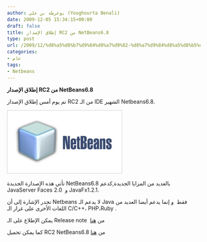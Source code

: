 ```yaml
---
author: يوغرطة بن علي (Youghourta Benali)
date: 2009-12-05 15:34:15+00:00
draft: false
title: إطلاق الإصدار RC2 من NetBeans6.8
type: post
url: /2009/12/%d8%a5%d8%b7%d9%84%d8%a7%d9%82-%d8%a7%d9%84%d8%a5%d8%b5%d8%af%d8%a7%d8%b1-rc2-%d9%85%d9%86-netbeans6-8/
categories:
- عام
tags:
- Netbeans
---
```


**إطلاق الإصدار RC2 من NetBeans6.8**



تم يوم أمس إطلاق الإصدار RC2 من الـ IDE الشهير Netbeans6.8.

![netbeans_logo](netbeans_logo.jpg)


تأتي هذه الإصدارة الجديدة NetBeans6.8 بالعديد من المزايا الجديدة,كدعم JavaServer Faces 2.0  و JavaFx1.2.1.

تجدر الإشارة إلى أن Netbeans لا يدعم الـ Java فقط  و إنما يدعم أيضا العديد من اللغات الأخرى على غرار الـ C/C++، PHP،Ruby .

يمكن الإطلاع على الـ Release note  من [هنا](http://netbeans.org/community/releases/68/relnotes.html)

كما يمكن تحميل RC2 NetBeans6.8 من [هنا](http://download.netbeans.org/netbeans/6.8/rc/)
